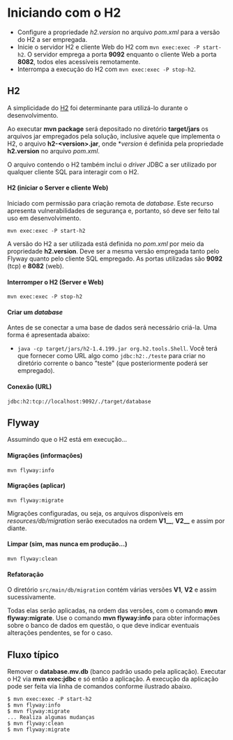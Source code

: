 # Iniciando com o H2
- Configure a propriedade _h2.version_ no arquivo _pom.xml_ para a versão do H2 a ser empregada.
- Inicie o servidor H2 e cliente Web do H2 com `mvn exec:exec -P start-h2`. O servidor emprega a porta **9092** enquanto o cliente Web a porta **8082**, todos eles acessíveis
remotamente.
- Interrompa a execução do H2 com `mvn exec:exec -P stop-h2`.

## H2
A simplicidade do [H2](http://www.h2database.com) foi determinante para 
utilizá-lo durante o desenvolvimento.

Ao executar **mvn package** será depositado no diretório **target/jars** 
os arquivos jar empregados pela solução, inclusive aquele que implementa o H2,
o arquivo **h2-&lt;version&gt;.jar**, onde **version* é definida pela propriedade
**h2.version** no arquivo _pom.xml_. 

O arquivo contendo o H2 também inclui o _driver_ JDBC a ser utilizado por qualquer cliente
SQL para interagir com o H2.

#### H2 (iniciar o Server e cliente Web)
Iniciado com permissão para criação remota de _database_. Este recurso apresenta
vulnerabilidades de segurança e, portanto, só deve ser feito tal uso em desenvolvimento.
 
```
mvn exec:exec -P start-h2
```
 
A versão do H2 a ser utilizada está definida no _pom.xml_ por meio da propriedade **h2.version**. Deve ser a mesma versão empregada tanto pelo 
Flyway quanto pelo cliente SQL empregado. As portas utilizadas são **9092** (tcp) e **8082** (web).

#### Interromper o H2 (Server e Web)
 
```
mvn exec:exec -P stop-h2
```

#### Criar um _database_
Antes de se conectar a uma base de dados será necessário criá-la. Uma forma
 é apresentada abaixo: 
 
 - `java -cp target/jars/h2-1.4.199.jar org.h2.tools.Shell`. Você terá que
  fornecer como URL algo como `jdbc:h2:./teste` para criar no diretório
   corrente o banco "teste" (que posteriormente poderá ser empregado).
   

#### Conexão (URL)
```
jdbc:h2:tcp://localhost:9092/./target/database
```
   
## Flyway
Assumindo que o H2 está em execução...

#### Migrações (informações)

```
mvn flyway:info
```

#### Migrações (aplicar)

```
mvn flyway:migrate
```

Migrações configuradas, ou seja, os arquivos disponíveis em 
_resources/db/migration_ serão executados na ordem **V1__**, **V2__** e 
assim por diante.

#### Limpar (sim, mas nunca em produção...)

```
mvn flyway:clean
```

#### Refatoração

O diretório `src/main/db/migration` contém várias versões **V1**, 
**V2** e assim sucessivamente. 

Todas elas serão aplicadas, na ordem das versões, com o comando
**mvn flyway:migrate**. Use o comando **mvn flyway:info** para obter
informações sobre o banco de dados em questão, o que deve indicar
eventuais alterações pendentes, se for o caso.


## Fluxo típico
Remover o **database.mv.db** (banco padrão usado pela aplicação). Executar o
H2 via **mvn exec:jdbc** e só então a aplicação. A execução da aplicação pode ser
feita via linha de comandos conforme ilustrado abaixo.

```
$ mvn exec:exec -P start-h2
$ mvn flyway:info
$ mvn flyway:migrate
... Realiza algumas mudanças 
$ mvn flyway:clean
$ mvn flyway:migrate
```

